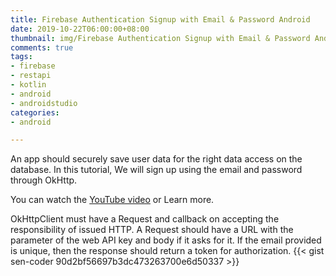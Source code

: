 ```yaml
---
title: Firebase Authentication Signup with Email & Password Android
date: 2019-10-22T06:00:00+08:00
thumbnail: img/Firebase Authentication Signup with Email & Password Android.webp
comments: true
tags:
- firebase
- restapi
- kotlin
- android
- androidstudio
categories:
- android

---
```

An app should securely save user data for the right data access on the database. In this tutorial, We will sign up using the email and password through OkHttp.

You can watch the [YouTube video](https://youtu.be/xDiocobaxj4) or Learn more.

OkHttpClient must have a Request and callback on accepting the responsibility of issued HTTP. A Request should have a URL with the parameter of the web API key and body if it asks for it. If the email provided is unique, then the response should return a token for authorization.
{{< gist sen-coder 90d2bf56697b3dc473263700e6d50337 >}}